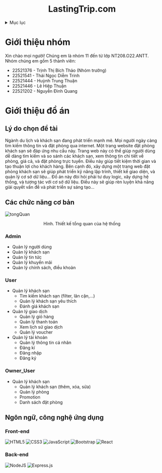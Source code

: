 ﻿<a name="readme-top"></a>
<h1 align="center"><strong>LastingTrip.com</strong></h1>

<!-- TABLE OF CONTENTS -->
<details>
  <summary>Mục lục</summary>
  <ol>
    <li>
      <a href="#giới-thiệu-nhóm">Giới thiệu nhóm</a>
    </li>
    <li>
      <a href="#giới-thiệu-đồ-án">Giới thiệu đồ án</a>
      <ul>
        <li><a href="#lý-do-chọn-đề-tài">Lý do chọn đề tài</a></li>
        <li><a href="#các-chức-năng-cơ-bản">Các chức năng cơ bản</a></li>
        <ul>
          <li><a href="#admin">Admin</a></li>
          <li><a href="#user">User</a></li>
          <li><a href="#owner_user">Owner_User</a></li>
        </ul>
        <li><a href="#ngôn-ngữ-công-nghệ-ứng-dụng">Ngôn ngữ, công nghệ ứng dụng</a></li>
      </ul>
    </li>
  </ol>
</details>



<!-- Giới thiệu đồ án -->
# Giới thiệu nhóm
Xin chào mọi người! Chúng em là nhóm 11 đến từ lớp NT208.O22.ANTT.
Nhóm chúng em gồm 5 thành viên:
* 22521376 - Trịnh Thị Bích Thảo (Nhóm trưởng)
* 22521541 - Thái Ngọc Diễm Trinh
* 22521444 - Huỳnh Trung Thuận
* 22521446 - Lê Hiệp Thuận
* 22521202 - Nguyễn Đình Quang

# Giới thiệu đồ án
## Lý do chọn đề tài
Ngành du lịch và khách sạn đang phát triển mạnh mẽ. Mọi người ngày càng tìm kiếm thông tin và đặt phòng qua internet. Một trang website đặt phòng khách sạn sẽ đáp ứng nhu cầu này. Trang web này có thể giúp người dùng dễ dàng tìm kiếm và so sánh các khách sạn, xem thông tin chi tiết về phòng, giá cả, và đặt phòng trực tuyến. Điều này giúp tiết kiệm thời gian và tạo thuận lợi cho khách hàng.
Bên cạnh đó, xây dựng một trang web đặt phòng khách sạn sẽ giúp phát triển kỹ năng lập trình, thiết kế giao diện, và quản lý cơ sở dữ liệu... Đồ án này đòi hỏi phải tư duy logic, xây dựng hệ thống, và tương tác với cơ sở dữ liệu. Điều này sẽ giúp rèn luyện khả năng giải quyết vấn đề và phát triển sự sáng tạo...

## Các chức năng cơ bản
![tongQuan](https://github.com/Thaopieh/Crying-/assets/136552635/e27332ec-05a8-4772-9c3b-06cb47259a24)
<p align="center">Hình. Thiết kế tổng quan của hệ thống</p>

### Admin
* Quản lý người dùng
* Quản lý khách sạn
* Quản lý tin tức
* Quản lý khuyến mãi
* Quản lý chính sách, điều khoản

### User
* Quản lý khách sạn
    * Tìm kiếm khách sạn (filter, lân cận,...)
    * Quản lý khách sạn yêu thích
    * Đánh giá khách sạn
* Quản lý giao dịch
    * Quản lý giỏ hàng
    * Quản lý thanh toán
    * Xem lịch sử giao dịch
    * Quản lý voucher
* Quản lý tài khoản
    * Quản lý thông tin cá nhân
    * Đăng kí
    * Đăng nhập
    * Đăng ký

### Owner_User
* Quản lý khách sạn
    * Quản lý khách sạn (thêm, xóa, sửa)
    * Quản lý phòng
    * Promotion
    * Danh sách đặt phòng

## Ngôn ngữ, công nghệ ứng dụng
### Front-end
![HTML5](https://img.shields.io/badge/html5-%23E34F26.svg?style=for-the-badge&logo=html5&logoColor=white)
![CSS3](https://img.shields.io/badge/css3-%231572B6.svg?style=for-the-badge&logo=css3&logoColor=white)
![JavaScript](https://img.shields.io/badge/javascript-%23323330.svg?style=for-the-badge&logo=javascript&logoColor=%23F7DF1E)
![Bootstrap](https://img.shields.io/badge/bootstrap-%238511FA.svg?style=for-the-badge&logo=bootstrap&logoColor=white)
![React](https://img.shields.io/badge/react-%2320232a.svg?style=for-the-badge&logo=react&logoColor=%2361DAFB)

### Back-end
![NodeJS](https://img.shields.io/badge/node.js-6DA55F?style=for-the-badge&logo=node.js&logoColor=white)
![Express.js](https://img.shields.io/badge/express.js-%23404d59.svg?style=for-the-badge&logo=express&logoColor=%2361DAFB)

